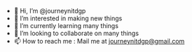 - 👋 Hi, I’m @journeynitdgp
- 👀 I’m interested in making new things
- 🌱 I’m currently learning many things
- 💞️ I’m looking to collaborate on many things
- 📫 How to reach me : Mail me at [journeynitdgp@gmail.com](mailto:journeynitdgp@gmail.com)

<!---
journeynitdgp/journeynitdgp is a ✨ special ✨ repository because its `README.md` (this file) appears on your GitHub profile.
You can click the Preview link to take a look at your changes.
--->
